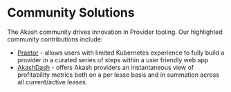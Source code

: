 # Community Solutions

The Akash community drives innovation in Provider tooling.  Our highlighted community contributions include:

* [Praetor](praetor.md) - allows users with limited Kubernetes experience to fully build a provider in a curated series of steps within a user friendly web app
* [AkashDash](akashdash-provider-earnings-portal.md) - offers Akash providers an instantaneous view of profitability metrics both on a per lease basis and in summation across all current/active leases.
